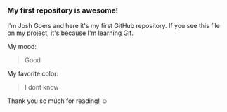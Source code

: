 ### My first repository is awesome!

I'm Josh Goers and here it's my first GitHub repository.
If you see this file on my project, it's because I'm learning Git.

My mood:

> Good

My favorite color:

> I dont know

Thank you so much for reading! ☺